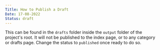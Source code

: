 ```yaml
---
Title: How to Publish a Draft
Date: 17-08-2022
Status: draft
---
```


This can be found in the `drafts` folder inside the `output` folder of the project's root. It will not be published to the index page, or to any category or drafts page. Change the status to `published` once ready to do so.
